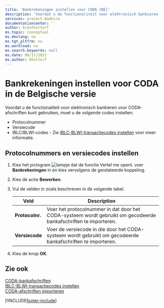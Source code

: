 ```yaml
---
title: 'Bankrekeningen instellen voor CODA [BE]'
description: 'Voordat u de functionaliteit voor elektronisch bankieren voor CODA-afschriften kunt gebruiken, moet u bepaalde codes instellen.'
services: project-madeira
documentationcenter: ''
author: brentholtorf
ms.topic: conceptual
ms.devlang: na
ms.tgt_pltfrm: na
ms.workload: na
ms.search.keywords: null
ms.date: 06/17/2021
ms.author: bholtorf
---
```

# <a name="set-up-bank-accounts-for-coda-in-the-belgian-version"></a>Bankrekeningen instellen voor CODA in de Belgische versie
Voordat u de functionaliteit voor elektronisch bankieren voor CODA-afschriften kunt gebruiken, moet u de volgende codes instellen:  

- Protocolnummer  
- Versiecode  
- IBLC/BLWI-codes - Zie [IBLC-BLWI-transactiecodes instellen](how-to-set-up-iblc-blwi-transaction-codes.md) voor meer informatie.  

## <a name="to-set-up-protocol-numbers-and-version-codes"></a>Protocolnummers en versiecodes instellen

1.  Kies het pictogram ![lampje dat de functie Vertel me opent.](../../media/ui-search/search_small.png "Vertel me wat u wilt doen") voer **Bankrekeningen** in en kies vervolgens de gerelateerde koppeling.  
2.  Kies de actie **Bewerken**.  
3.  Vul de velden in zoals beschreven in de volgende tabel.  

    |Veld|Description|  
    |---------------------------------|---------------------------------------|  
    |**Protocolnr.**|Voer het protocolnummer in dat door het CODA-systeem wordt gebruikt om gecodeerde bankafschriften te importeren.|  
    |**Versiecode**|Voer de versiecode in die door het CODA-systeem wordt gebruikt om gecodeerde bankafschriften te importeren.|  

4.  Kies de knop **OK**.  

## <a name="see-also"></a>Zie ook
 [CODA-bankafschriften](coda-bank-statements.md)   
 [IBLC-BLWI-transactiecodes instellen](how-to-set-up-iblc-blwi-transaction-codes.md)   
 [CODA-afschriften importeren](how-to-import-coda-statements.md)


[!INCLUDE[footer-include](../../includes/footer-banner.md)]

